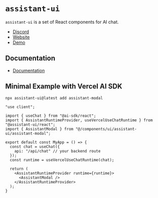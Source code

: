 # `assistant-ui`

`assistant-ui` is a set of React components for AI chat.

- [Discord](https://discord.gg/S9dwgCNEFs)
- [Website](https://assistant-ui.com/)
- [Demo](https://assistant-ui-rsc-example.vercel.app/)

## Documentation

- [Documentation](https://www.assistant-ui.com/docs/getting-started)

## Minimal Example with Vercel AI SDK

```sh
npx assistant-ui@latest add assistant-modal
```

```tsx
"use client";

import { useChat } from "@ai-sdk/react";
import { AssistantRuntimeProvider, useVercelUseChatRuntime } from "@assistant-ui/react";
import { AssistantModal } from "@/components/ui/assistant-ui/assistant-modal";

export default const MyApp = () => {
  const chat = useChat({ 
    api: "/api/chat" // your backend route
  });
  const runtime = useVercelUseChatRuntime(chat);

  return (
    <AssistantRuntimeProvider runtime={runtime}>
      <AssistantModal />
    </AssistantRuntimeProvider>
  );
}
```